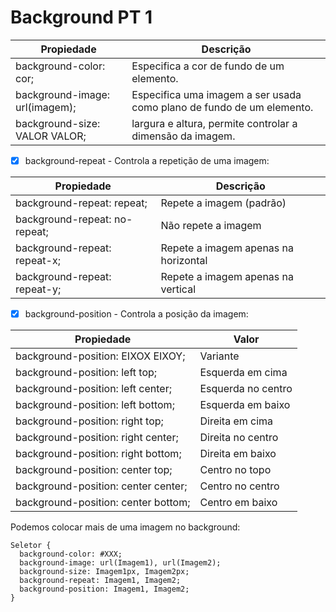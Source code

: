 # Background PT 1

Propiedade                     | Descrição
------------------------------ |----------------------------------------------------------------------
background-color: cor;         | Especifica a cor de fundo de um elemento.
background-image: url(imagem); | Especifica uma imagem a ser usada como plano de fundo de um elemento.
background-size: VALOR VALOR;  | largura e altura, permite controlar a dimensão da imagem.

- [X] background-repeat - Controla a repetição de uma imagem:

Propiedade                    | Descrição
----------------------------- |----------------------------------------
background-repeat: repeat;    | Repete a imagem (padrão)
background-repeat: no-repeat; | Não repete a imagem
background-repeat: repeat-x;  | Repete a imagem apenas na horizontal
background-repeat: repeat-y;  | Repete a imagem apenas na vertical<br>

- [X] background-position - Controla a posição da imagem:

Propiedade                          | Valor
------------------------------------|----------------------
background-position: EIXOX EIXOY;   | Variante
background-position: left top;      | Esquerda em cima
background-position: left center;   | Esquerda no centro
background-position: left bottom;   | Esquerda em baixo
background-position: right top;     | Direita em cima
background-position: right center;  | Direita no centro
background-position: right bottom;  | Direita em baixo
background-position: center top;    | Centro no topo
background-position: center center; | Centro no centro
background-position: center bottom; | Centro em baixo


Podemos colocar mais de uma imagem no background:
```
Seletor {
  background-color: #XXX;
  background-image: url(Imagem1), url(Imagem2);
  background-size: Imagem1px, Imagem2px;
  background-repeat: Imagem1, Imagem2;
  background-position: Imagem1, Imagem2;
}
```
